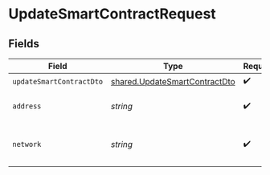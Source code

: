 # UpdateSmartContractRequest


## Fields

| Field                                                                          | Type                                                                           | Required                                                                       | Description                                                                    |
| ------------------------------------------------------------------------------ | ------------------------------------------------------------------------------ | ------------------------------------------------------------------------------ | ------------------------------------------------------------------------------ |
| `updateSmartContractDto`                                                       | [shared.UpdateSmartContractDto](../../models/shared/updatesmartcontractdto.md) | :heavy_check_mark:                                                             | N/A                                                                            |
| `address`                                                                      | *string*                                                                       | :heavy_check_mark:                                                             | Smart contract address.                                                        |
| `network`                                                                      | *string*                                                                       | :heavy_check_mark:                                                             | EVM starton supported network.                                                 |